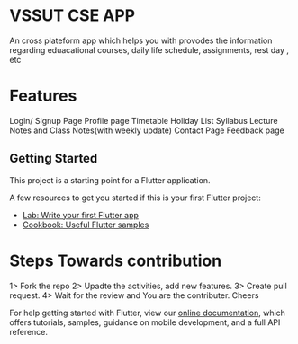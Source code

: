 # VSSUT CSE APP

An cross plateform app which helps you with provodes the information regarding eduacational courses, daily life schedule, assignments, rest day , etc

# Features

Login/ Signup Page
Profile page
Timetable
Holiday List
Syllabus
Lecture Notes and Class Notes(with weekly update)
Contact Page
Feedback page


## Getting Started

This project is a starting point for a Flutter application.

A few resources to get you started if this is your first Flutter project:

- [Lab: Write your first Flutter app](https://flutter.dev/docs/get-started/codelab)
- [Cookbook: Useful Flutter samples](https://flutter.dev/docs/cookbook)

# Steps Towards contribution
1> Fork the repo
2> Upadte the activities, add new features.
3> Create pull request.
4> Wait for the review and You are the contributer. Cheers

For help getting started with Flutter, view our
[online documentation](https://flutter.dev/docs), which offers tutorials,
samples, guidance on mobile development, and a full API reference.
